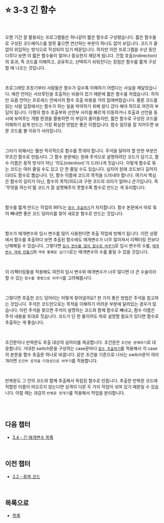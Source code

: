 # :star: 3-3 긴 함수

<br>

오랜 기간 잘 활용되는 프로그램들은 하나같이 짧은 함수로 구성됐습니다. 짧은 함수들로 구성된 코드베이스를 얼핏 훑으면 연산하는 부분이 하나도 없어 보입니다. 코드가 끝없이 위임하는 방식으로 작성되어 있기 때문입니다. 하지만 이런 프로그램을 수년 동안 다루다 보면 이 짧은 함수들이 얼마나 중요한지 깨닫게 됩니다. 간접 호출(indirection)의 효과, 즉 코드를 이해하고, 공유하고, 선택하기 쉬워진다는 장점은 함수를 짧게 구성할 때 나오는 것입니다.

<br>

프로그래밍 초창기부터 사람들은 함수가 길수록 이해하기 어렵다는 사실을 깨달았습니다. 예전 언어는 서브루틴을 호출하는 비용이 컸기 때문에 짧은 함수를 꺼렸습니다. 하지만 요즘 언어는 프로세스 안에서의 함수 호출 비용을 거의 없애버렸습니다. 물론 코드를 읽는 사람 입장에서는 함수가 하는 일을 파악하기 위해 왔다 갔다 해야 하므로 여전히 부담이 됩니다. 다행히 함수 호출부와 선언부 사이를 빠르게 이동하거나 호출과 선언을 동시에 보여주는 개발 환경을 활용하면 이 부담이 줄어들지만, 짧은 함수로 구성된 코드를 이해하기 쉽게 만드는 가장 확실한 방법은 좋은 이름입니다. 함수 일므을 잘 지어두면 보문 코드를 볼 이유가 사라집니다.

<br>

그러기 위해서는 훨씬 적극적으로 함수를 쪼개야 합니다. 주석을 달아야 할 만한 부분은 무조건 함수로 만듭시다. 그 함수 본문에는 원래 주석으로 설명하려던 코드가 담기고, 함수 이름은 동작 방식이 아닌 '의도(intention)'가 드러나게 짓습니다. 이렇게 함수로 묶는 코드는 여러 줄일 수도 있고 단 한 줄일 수도 있습니다. 심지어 원래 코드보다 길어지더라도 함수로 뽑습니다. 단, 함수 이름에 코드의 목적을 드러내야 합니다. 여기서 핵심은 함수의 길이가 아닌, 함수의 목적(의도)과 구현 코드의 괴리가 얼마나 큰가입니다. 즉 '무엇을 하는지'를 코드가 잘 설명해주지 못할수록 함수로 만드는 게 유리합니다.

<br>

함수를 짧게 만드는 작업의 99%는 [`함수 추출하기`](https://github.com/Esoolgnah/Summary_of_Refactoring_2nd_Edition/blob/main/Notes/06_기본적인_리팩터링/06_01_함수_추출하기.md)가 차지합니다. 함수 본문에서 따로 묶어 빼내면 좋은 코드 덩어리를 찾아 새로운 함수로 만드는 것입니다.

<br>

함수가 매개변수와 임시 변수를 많이 사용한다면 추출 작업에 방해가 됩니다. 이런 상황에서 함수를 추출하다 보면 추출된 함수에도 매개변수가 너무 많아져서 리팩터링 전보다 난해해질 수 있습니다. 그렇다면 [`임시 변수를 질의 함수로 바꾸기`](https://github.com/Esoolgnah/Summary_of_Refactoring_2nd_Edition/blob/main/Notes/07_캡슐화/07_04_임시_변수를_질의_함수로_바꾸기.md)로 임시 변수의 수를, [`매개변수 객체 만들기`](https://github.com/Esoolgnah/Summary_of_Refactoring_2nd_Edition/blob/main/Notes/06_기본적인_리팩터링/06_08_매개변수_객체_만들기.md)와 `객체 통째로 넘기기`로는 매개변수의 수를 줄일 수 있을 것입니다.

<br>

이 리팩터링들을 적용해도 여전히 임시 변수와 매개변수가 너무 많다면 더 큰 수술이라 할 수 있는 `함수를 명령으로 바꾸기`를 고려해봅시다.

<br>

그렇다면 추출한 코드 덩어리는 어떻게 찾아낼까요? 한 가지 좋은 방법은 주석을 참고하는 것입니다. 주석은 코드만으로는 목적을 이해하기 어려운 부분에 달려있는 경우가 많습니다. 이런 주석을 찾으면 주석이 설명하는 코드와 함께 함수로 빼내고, 함수 이름은 주석 내용을 토대로 짓습니다. 코드가 단 한 줄이어도 따로 설명할 필요가 있다면 함수로 추출하는 게 좋습니다.

<br>

조건문이나 반복문도 추출 대상의 실마리를 제공합니다. 조건문은 `조건문 분해하기`로 대응합니다. 거대한 switch문을 구성하는 case문마다 [`함수 추출하기`](https://github.com/Esoolgnah/Summary_of_Refactoring_2nd_Edition/blob/main/Notes/06_기본적인_리팩터링/06_01_함수_추출하기.md)를 적용해서 각 case의 본문을 함수 호출문 하나로 바꿉니다. 같은 조건을 기준으로 나뉘는 switch문이 여러 개라면 `조건부 로직을 다형성으로 바꾸기`를 적용합니다.

<br>

반복문도 그 안의 코드와 함께 추출해서 독립된 함수로 만듭니다. 추출한 반복문 코드에 적합한 이름이 떠오르지 않는다면 성격이 다른 두 가지 작업이 섞여 있기 때문일 수 있습니다. 이럴 때는 과감히 `반복문 쪼개기`를 적용해서 작업을 분리합니다.

<br>

<br>

## 다음 챕터

- [3.4 - 긴 매개변수 목록](https://github.com/Esoolgnah/Summary_of_Refactoring_2nd_Edition/blob/main/Notes/03_코드에서_나는_악취/03_04_긴_매개변수_목록.md)

<br>

## 이전 챕터

- [3.2 - 중복 코드](https://github.com/Esoolgnah/Summary_of_Refactoring_2nd_Edition/blob/main/Notes/03_코드에서_나는_악취/03_02_중복_코드.md)

<br>

## 목록으로

- [목록](https://github.com/Esoolgnah/Summary_of_Refactoring_2nd_Edition/blob/main/Notes/03_코드에서_나는_악취/03_00_코드에서_나는_악취.md)
